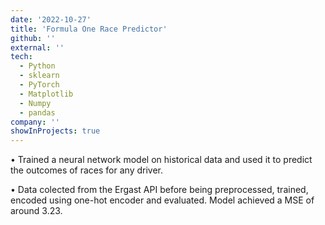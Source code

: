 ```yaml
---
date: '2022-10-27'
title: 'Formula One Race Predictor'
github: ''
external: ''
tech:
  - Python
  - sklearn
  - PyTorch
  - Matplotlib
  - Numpy
  - pandas
company: ''
showInProjects: true
---
```


• Trained a neural network model on historical data and used it to predict the outcomes of races for any driver.

• Data colected from the Ergast API before being preprocessed, trained, encoded using one-hot encoder and
evaluated. Model achieved a MSE of around 3.23.